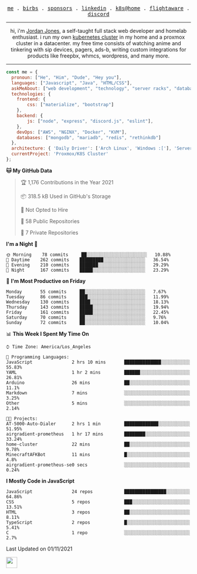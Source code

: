 <p align="center">
  <samp>
    <a href="https://jordanjones.org/">me</a> .
    <a href="https://twitter.com/kashalls">birbs</a> .
    <a href="https://github.com/sponsors/kashalls">sponsors</a> .
    <a href="https://linkedin.com/in/jordpjones">linkedin</a> .
    <a href="https://github.com/kashalls/home-cluster">k8s@home</a> .
    <a href="https://flightaware.com/adsb/stats/user/kashalls">flightaware</a> .
    <a href="https://discord.gg/ctgrp8k">discord</a>
  </samp>
</p>

---

<p align="center">hi, i'm <a href="https://jordanjones.org/">Jordan Jones</a>, a self-taught full stack web developer and homelab enthusiast. i run my own <a href="https://github.com/kashalls/home-cluster">kubernetes cluster</a> in my home and a proxmox cluster in a datacenter. my free time consists of watching anime and tinkering with sip devices, pagers, ads-b, writing custom integrations for products like freepbx, whmcs, wordpress, and many more.</p>

---


```javascript
const me = {
  pronoun: ["He", "Him", "Dude", "Hey you"],
  languages: ["Javascript", "Java", "HTML/CSS"],
  askMeAbout: ["web development", "technology", "server racks", "databases"],
  technologies: {
    frontend: {
        css: ["materialize", "bootstrap"]
    },
    backend: {
        js: ["node", "express", "discord.js", "eslint"],
    },
    devOps: ["AWS", "NGINX", "Docker", "KVM"],
    databases: ["mongodb", "mariadb", "redis", "rethinkdb"]
  },
  architecture: { 'Daily Driver': ['Arch Linux', 'Windows :['], 'Server Applications': 'Ubuntu Focal' },
  currentProject: 'Proxmox/K8S Cluster'
};
```

<!--START_SECTION:waka-->
**🐱 My GitHub Data** 

> 🏆 1,176 Contributions in the Year 2021
 > 
> 📦 318.5 kB Used in GitHub's Storage 
 > 
> 🚫 Not Opted to Hire
 > 
> 📜 58 Public Repositories 
 > 
> 🔑 7 Private Repositories  
 > 
**I'm a Night 🦉** 

```text
🌞 Morning    78 commits     ██░░░░░░░░░░░░░░░░░░░░░░░   10.88% 
🌆 Daytime    262 commits    █████████░░░░░░░░░░░░░░░░   36.54% 
🌃 Evening    210 commits    ███████░░░░░░░░░░░░░░░░░░   29.29% 
🌙 Night      167 commits    █████░░░░░░░░░░░░░░░░░░░░   23.29%

```
📅 **I'm Most Productive on Friday** 

```text
Monday       55 commits     ██░░░░░░░░░░░░░░░░░░░░░░░   7.67% 
Tuesday      86 commits     ███░░░░░░░░░░░░░░░░░░░░░░   11.99% 
Wednesday    130 commits    ████░░░░░░░░░░░░░░░░░░░░░   18.13% 
Thursday     143 commits    █████░░░░░░░░░░░░░░░░░░░░   19.94% 
Friday       161 commits    █████░░░░░░░░░░░░░░░░░░░░   22.45% 
Saturday     70 commits     ██░░░░░░░░░░░░░░░░░░░░░░░   9.76% 
Sunday       72 commits     ██░░░░░░░░░░░░░░░░░░░░░░░   10.04%

```


📊 **This Week I Spent My Time On** 

```text
⌚︎ Time Zone: America/Los_Angeles

💬 Programming Languages: 
JavaScript               2 hrs 10 mins       ██████████████░░░░░░░░░░░   55.83% 
YAML                     1 hr 2 mins         ██████░░░░░░░░░░░░░░░░░░░   26.81% 
Arduino                  26 mins             ██░░░░░░░░░░░░░░░░░░░░░░░   11.1% 
Markdown                 7 mins              ░░░░░░░░░░░░░░░░░░░░░░░░░   3.25% 
Other                    5 mins              ░░░░░░░░░░░░░░░░░░░░░░░░░   2.14%

🐱‍💻 Projects: 
AT-5000-Auto-Dialer      2 hrs 1 min         █████████████░░░░░░░░░░░░   51.95% 
airgradient-prometheus   1 hr 17 mins        ████████░░░░░░░░░░░░░░░░░   33.24% 
home-cluster             22 mins             ██░░░░░░░░░░░░░░░░░░░░░░░   9.78% 
MinecraftAFKBot          11 mins             █░░░░░░░░░░░░░░░░░░░░░░░░   4.8% 
airgradient-prometheus-se0 secs              ░░░░░░░░░░░░░░░░░░░░░░░░░   0.24%

```

**I Mostly Code in JavaScript** 

```text
JavaScript               24 repos            ████████████████░░░░░░░░░   64.86% 
CSS                      5 repos             ███░░░░░░░░░░░░░░░░░░░░░░   13.51% 
HTML                     3 repos             ██░░░░░░░░░░░░░░░░░░░░░░░   8.11% 
TypeScript               2 repos             █░░░░░░░░░░░░░░░░░░░░░░░░   5.41% 
C                        1 repo              ░░░░░░░░░░░░░░░░░░░░░░░░░   2.7%

```



 Last Updated on 01/11/2021
<!--END_SECTION:waka-->

<img src="https://media.giphy.com/media/WUlplcMpOCEmTGBtBW/giphy.gif" width="30">